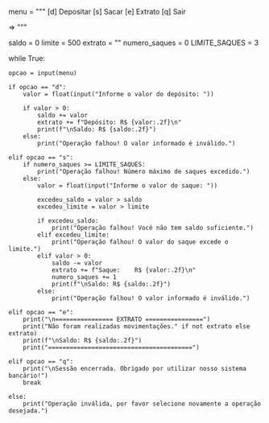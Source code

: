 menu = """
[d] Depositar
[s] Sacar
[e] Extrato
[q] Sair

=> """

saldo = 0
limite = 500
extrato = ""
numero_saques = 0
LIMITE_SAQUES = 3

while True:

    opcao = input(menu)

    if opcao == "d":
        valor = float(input("Informe o valor do depósito: "))
   
        if valor > 0:
            saldo += valor
            extrato += f"Depósito: R$ {valor:.2f}\n"
            print(f"\nSaldo: R$ {saldo:.2f}")
        else:
            print("Operação falhou! O valor informado é inválido.")

    elif opcao == "s":
        if numero_saques >= LIMITE_SAQUES:
            print("Operação falhou! Número máximo de saques excedido.")
        else:
            valor = float(input("Informe o valor do saque: "))

            excedeu_saldo = valor > saldo
            excedeu_limite = valor > limite

            if excedeu_saldo:
                print("Operação falhou! Você não tem saldo suficiente.")
            elif excedeu_limite:
                print("Operação falhou! O valor do saque excede o limite.")
            elif valor > 0:
                saldo -= valor
                extrato += f"Saque:    R$ {valor:.2f}\n"
                numero_saques += 1
                print(f"\nSaldo: R$ {saldo:.2f}")
            else:
                print("Operação falhou! O valor informado é inválido.")

    elif opcao == "e":
        print("\n================ EXTRATO ================")
        print("Não foram realizadas movimentações." if not extrato else extrato)
        print(f"\nSaldo: R$ {saldo:.2f}")
        print("========================================")

    elif opcao == "q":
        print("\nSessão encerrada. Obrigado por utilizar nosso sistema bancário!")
        break

    else:
        print("Operação inválida, por favor selecione novamente a operação desejada.")
